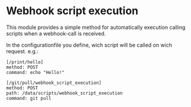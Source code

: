 # Webhook script execution

This module provides a simple method for automatically execution calling scripts when a webhook-call is received.

In the configurationfile you define, wich script will be called on wich request. e.g.:

```
[/print/hello]
method: POST
command: echo "Hello!"

[/git/pull/webhook_script_execution]
method: POST
path: /data/scripts/webhook_script_execution
command: git pull
```